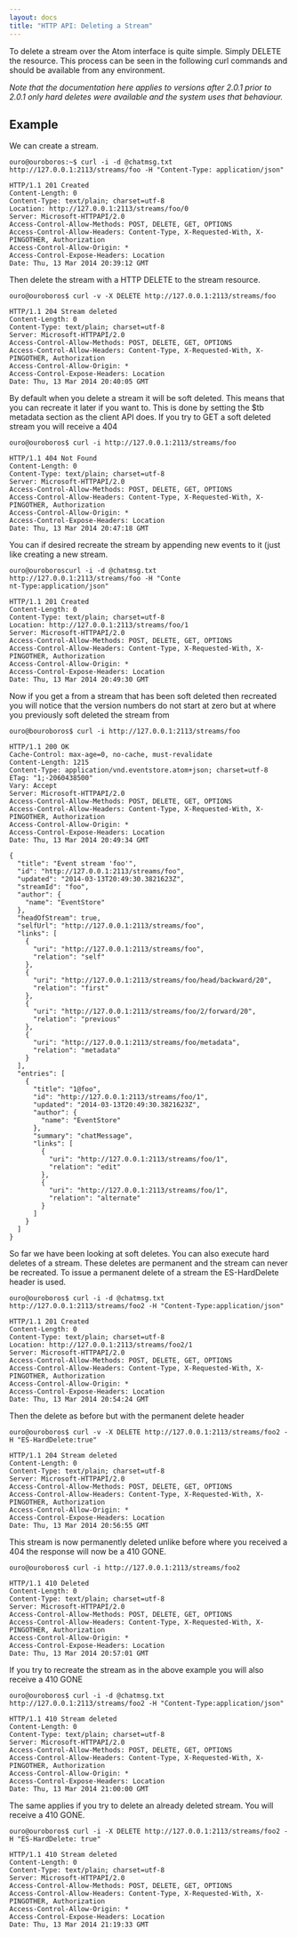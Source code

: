 ```yaml
---
layout: docs
title: "HTTP API: Deleting a Stream"
---
```


To delete a stream over the Atom interface is quite simple. Simply DELETE the resource. This process can be seen in the following curl commands and should be available from any environment.

*Note that the documentation here applies to versions after 2.0.1 prior to 2.0.1 only hard deletes were available and the system uses that behaviour.*

## Example

We can create a stream.

```
ouro@ouroboros:~$ curl -i -d @chatmsg.txt http://127.0.0.1:2113/streams/foo -H "Content-Type: application/json"
```
```http
HTTP/1.1 201 Created
Content-Length: 0
Content-Type: text/plain; charset=utf-8
Location: http://127.0.0.1:2113/streams/foo/0
Server: Microsoft-HTTPAPI/2.0
Access-Control-Allow-Methods: POST, DELETE, GET, OPTIONS
Access-Control-Allow-Headers: Content-Type, X-Requested-With, X-PINGOTHER, Authorization
Access-Control-Allow-Origin: *
Access-Control-Expose-Headers: Location
Date: Thu, 13 Mar 2014 20:39:12 GMT
```

Then delete the stream with a HTTP DELETE to the stream resource.

```
ouro@ouroboros$ curl -v -X DELETE http://127.0.0.1:2113/streams/foo
```
```http
HTTP/1.1 204 Stream deleted
Content-Length: 0
Content-Type: text/plain; charset=utf-8
Server: Microsoft-HTTPAPI/2.0
Access-Control-Allow-Methods: POST, DELETE, GET, OPTIONS
Access-Control-Allow-Headers: Content-Type, X-Requested-With, X-PINGOTHER, Authorization
Access-Control-Allow-Origin: *
Access-Control-Expose-Headers: Location
Date: Thu, 13 Mar 2014 20:40:05 GMT

```

By default when you delete a stream it will be soft deleted. This means that you can recreate it later if you want to. This is done by setting the $tb metadata section as the client API does. If you try to GET a soft deleted stream you will receive a 404

```
ouro@ouroboros$ curl -i http://127.0.0.1:2113/streams/foo
```
```http
HTTP/1.1 404 Not Found
Content-Length: 0
Content-Type: text/plain; charset=utf-8
Server: Microsoft-HTTPAPI/2.0
Access-Control-Allow-Methods: POST, DELETE, GET, OPTIONS
Access-Control-Allow-Headers: Content-Type, X-Requested-With, X-PINGOTHER, Authorization
Access-Control-Allow-Origin: *
Access-Control-Expose-Headers: Location
Date: Thu, 13 Mar 2014 20:47:18 GMT
```

You can if desired recreate the stream by appending new events to it (just like creating a new stream.

```
ouro@ouroboroscurl -i -d @chatmsg.txt http://127.0.0.1:2113/streams/foo -H "Conte
nt-Type:application/json"
```
```http
HTTP/1.1 201 Created
Content-Length: 0
Content-Type: text/plain; charset=utf-8
Location: http://127.0.0.1:2113/streams/foo/1
Server: Microsoft-HTTPAPI/2.0
Access-Control-Allow-Methods: POST, DELETE, GET, OPTIONS
Access-Control-Allow-Headers: Content-Type, X-Requested-With, X-PINGOTHER, Authorization
Access-Control-Allow-Origin: *
Access-Control-Expose-Headers: Location
Date: Thu, 13 Mar 2014 20:49:30 GMT
```

Now if you get a from a stream that has been soft deleted then recreated you will notice that the version numbers do not start at zero but at where you previously soft deleted the stream from

```
ouro@bouroboros$ curl -i http://127.0.0.1:2113/streams/foo
```
```http
HTTP/1.1 200 OK
Cache-Control: max-age=0, no-cache, must-revalidate
Content-Length: 1215
Content-Type: application/vnd.eventstore.atom+json; charset=utf-8
ETag: "1;-2060438500"
Vary: Accept
Server: Microsoft-HTTPAPI/2.0
Access-Control-Allow-Methods: POST, DELETE, GET, OPTIONS
Access-Control-Allow-Headers: Content-Type, X-Requested-With, X-PINGOTHER, Authorization
Access-Control-Allow-Origin: *
Access-Control-Expose-Headers: Location
Date: Thu, 13 Mar 2014 20:49:34 GMT
```

```javacript
{
  "title": "Event stream 'foo'",
  "id": "http://127.0.0.1:2113/streams/foo",
  "updated": "2014-03-13T20:49:30.3821623Z",
  "streamId": "foo",
  "author": {
    "name": "EventStore"
  },
  "headOfStream": true,
  "selfUrl": "http://127.0.0.1:2113/streams/foo",
  "links": [
    {
      "uri": "http://127.0.0.1:2113/streams/foo",
      "relation": "self"
    },
    {
      "uri": "http://127.0.0.1:2113/streams/foo/head/backward/20",
      "relation": "first"
    },
    {
      "uri": "http://127.0.0.1:2113/streams/foo/2/forward/20",
      "relation": "previous"
    },
    {
      "uri": "http://127.0.0.1:2113/streams/foo/metadata",
      "relation": "metadata"
    }
  ],
  "entries": [
    {
      "title": "1@foo",
      "id": "http://127.0.0.1:2113/streams/foo/1",
      "updated": "2014-03-13T20:49:30.3821623Z",
      "author": {
        "name": "EventStore"
      },
      "summary": "chatMessage",
      "links": [
        {
          "uri": "http://127.0.0.1:2113/streams/foo/1",
          "relation": "edit"
        },
        {
          "uri": "http://127.0.0.1:2113/streams/foo/1",
          "relation": "alternate"
        }
      ]
    }
  ]
}
```

So far we have been looking at soft deletes. You can also execute hard deletes of a stream. These deletes are permanent and the stream can never be recreated. To issue a permanent delete of a stream the ES-HardDelete header is used.

```
ouro@ouroboros$ curl -i -d @chatmsg.txt http://127.0.0.1:2113/streams/foo2 -H "Content-Type:application/json"

```
```http
HTTP/1.1 201 Created
Content-Length: 0
Content-Type: text/plain; charset=utf-8
Location: http://127.0.0.1:2113/streams/foo2/1
Server: Microsoft-HTTPAPI/2.0
Access-Control-Allow-Methods: POST, DELETE, GET, OPTIONS
Access-Control-Allow-Headers: Content-Type, X-Requested-With, X-PINGOTHER, Authorization
Access-Control-Allow-Origin: *
Access-Control-Expose-Headers: Location
Date: Thu, 13 Mar 2014 20:54:24 GMT
```

Then the delete as before but with the permanent delete header

```
ouro@ouroboros$ curl -v -X DELETE http://127.0.0.1:2113/streams/foo2 -H "ES-HardDelete:true"
```
```http
HTTP/1.1 204 Stream deleted
Content-Length: 0
Content-Type: text/plain; charset=utf-8
Server: Microsoft-HTTPAPI/2.0
Access-Control-Allow-Methods: POST, DELETE, GET, OPTIONS
Access-Control-Allow-Headers: Content-Type, X-Requested-With, X-PINGOTHER, Authorization
Access-Control-Allow-Origin: *
Access-Control-Expose-Headers: Location
Date: Thu, 13 Mar 2014 20:56:55 GMT
```

This stream is now permanently deleted unlike before where you received a 404 the response will now be a 410 GONE.

```
ouro@ouroboros$ curl -i http://127.0.0.1:2113/streams/foo2
```
```http
HTTP/1.1 410 Deleted
Content-Length: 0
Content-Type: text/plain; charset=utf-8
Server: Microsoft-HTTPAPI/2.0
Access-Control-Allow-Methods: POST, DELETE, GET, OPTIONS
Access-Control-Allow-Headers: Content-Type, X-Requested-With, X-PINGOTHER, Authorization
Access-Control-Allow-Origin: *
Access-Control-Expose-Headers: Location
Date: Thu, 13 Mar 2014 20:57:01 GMT
```

If you try to recreate the stream as in the above example you will also receive a 410 GONE

```
ouro@ouroboros$ curl -i -d @chatmsg.txt http://127.0.0.1:2113/streams/foo2 -H "Content-Type:application/json"
```
```http
HTTP/1.1 410 Stream deleted
Content-Length: 0
Content-Type: text/plain; charset=utf-8
Server: Microsoft-HTTPAPI/2.0
Access-Control-Allow-Methods: POST, DELETE, GET, OPTIONS
Access-Control-Allow-Headers: Content-Type, X-Requested-With, X-PINGOTHER, Authorization
Access-Control-Allow-Origin: *
Access-Control-Expose-Headers: Location
Date: Thu, 13 Mar 2014 21:00:00 GMT
```

The same applies if you try to delete an already deleted stream. You will receive a 410 GONE.

```
ouro@ouroboros$ curl -i -X DELETE http://127.0.0.1:2113/streams/foo2 -H "ES-HardDelete: true"
```
```http
HTTP/1.1 410 Stream deleted
Content-Length: 0
Content-Type: text/plain; charset=utf-8
Server: Microsoft-HTTPAPI/2.0
Access-Control-Allow-Methods: POST, DELETE, GET, OPTIONS
Access-Control-Allow-Headers: Content-Type, X-Requested-With, X-PINGOTHER, Authorization
Access-Control-Allow-Origin: *
Access-Control-Expose-Headers: Location
Date: Thu, 13 Mar 2014 21:19:33 GMT
```